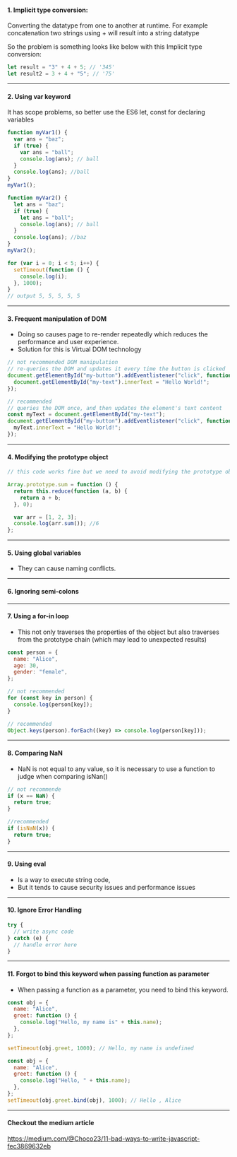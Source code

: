 #### 1. Implicit type conversion:

Converting the datatype from one to another at runtime. For example concatenation two strings using + will result into a string datatype

So the problem is something looks like below with this Implicit type conversion:

```js
let result = "3" + 4 + 5; // '345'
let result2 = 3 + 4 + "5"; // '75'
```

---

#### 2. Using var keyword

It has scope problems, so better use the ES6 let, const for declaring variables

```js
function myVar1() {
  var ans = "baz";
  if (true) {
    var ans = "ball";
    console.log(ans); // ball
  }
  console.log(ans); //ball
}
myVar1();
```

```js
function myVar2() {
  let ans = "baz";
  if (true) {
    let ans = "ball";
    console.log(ans); // ball
  }
  console.log(ans); //baz
}
myVar2();
```

```js
for (var i = 0; i < 5; i++) {
  setTimeout(function () {
    console.log(i);
  }, 1000);
}
// output 5, 5, 5, 5, 5
```

---

#### 3. Frequent manipulation of DOM

- Doing so causes page to re-render repeatedly which reduces the performance and user experience.
- Solution for this is Virtual DOM technology

```js
// not recommended DOM manipulation
// re-queries the DOM and updates it every time the button is clicked
document.getElementById("my-button").addEventlistener("click", function () {
  document.getElementById("my-text").innerText = "Hello World!";
});
```

```js
// recommended
// queries the DOM once, and then updates the element's text content
const myText = document.getElementById("my-text");
document.getElementById("my-button").addEventlistener("click", function () {
  myText.innerText = "Hello World!";
});
```

---

#### 4. Modifying the prototype object

```js
// this code works fine but we need to avoid modifying the prototype object

Array.prototype.sum = function () {
  return this.reduce(function (a, b) {
    return a + b;
  }, 0);

  var arr = [1, 2, 3];
  console.log(arr.sum()); //6
};
```

---

#### 5. Using global variables

- They can cause naming conflicts.

---

#### 6. Ignoring semi-colons

---

#### 7. Using a for-in loop

- This not only traverses the properties of the object but also traverses from the prototype chain (which may lead to unexpected results)

```js
const person = {
  name: "Alice",
  age: 30,
  gender: "female",
};

// not recommended
for (const key in person) {
  console.log(person[key]);
}

// recommended
Object.keys(person).forEach((key) => console.log(person[key]));
```

---

#### 8. Comparing NaN

- NaN is not equal to any value, so it is necessary to use a function to judge when comparing isNan()

```js
// not recommende
if (x == NaN) {
  return true;
}

//recommended
if (isNaN(x)) {
  return true;
}
```

---

#### 9. Using eval

- Is a way to execute string code,
- But it tends to cause security issues and performance issues

---

#### 10. Ignore Error Handling

```js
try {
  // write async code
} catch (e) {
  // handle error here
}
```

---

#### 11. Forgot to bind this keyword when passing function as parameter

- When passing a function as a parameter, you need to bind this keyword.

```js
const obj = {
  name: "Alice",
  greet: function () {
    console.log("Hello, my name is" + this.name);
  },
};

setTimeout(obj.greet, 1000); // Hello, my name is undefined
```

```js
const obj = {
  name: "Alice",
  greet: function () {
    console.log("Hello, " + this.name);
  },
};
setTimeout(obj.greet.bind(obj), 1000); // Hello , Alice
```

---

#### Checkout the medium article

https://medium.com/@Choco23/11-bad-ways-to-write-javascript-fec3869632eb
